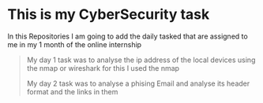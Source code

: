# This is my CyberSecurity task

In this Repositories I am going to add the daily tasked that are assigned to me in my 1 month of the online internship

> My day 1 task was to analyse the ip address of the local devices using the nmap or wireshark for this I used the nmap
>
> My day 2 task was to analyse a phising Email and analyse its header format and the links in them


